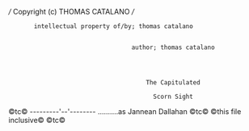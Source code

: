 */* Copyright (c) THOMAS CATALANO */*                  

           intellectual property of/by; thomas catalano
                             
                             
                                      author; thomas catalano
                                                        
                                    
                             
                             
                                          The Capitulated
                                          
                                            Scorn Sight

































©tc©
---------'--'--------
..........as Jannean Dallahan
©tc©
©this file inclusive©
©tc©
